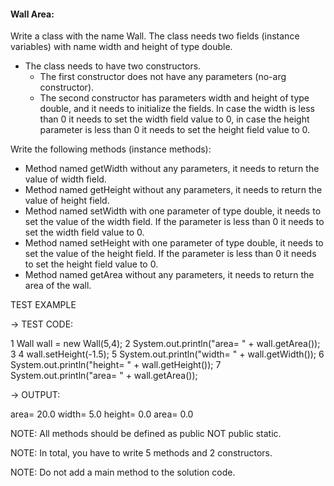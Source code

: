 #### Wall Area:

Write a class with the name Wall. The class needs two fields (instance variables) with name width and height of type double.

- The class needs to have two constructors. 
    - The first constructor does not have any parameters (no-arg constructor). 
    - The second constructor has parameters width and height of type double, and it needs to initialize the fields. 
    In case the width is less than 0 it needs to set the width field value to 0, 
    in case the height parameter is less than 0 it needs to set the height field value to 0.

Write the following methods (instance methods):
* Method named getWidth without any parameters, it needs to return the value of width field.
* Method named getHeight without any parameters, it needs to return the value of height field.
* Method named setWidth with one parameter of type double, it needs to set the value of the width field. If the parameter is less than 0 it needs to set the width field value to 0.
* Method named setHeight with one parameter of type double, it needs to set the value of the height field. If the parameter is less than 0 it needs to set the height field value to 0.
* Method named getArea without any parameters, it needs to return the area of the wall.


TEST EXAMPLE

→ TEST CODE:

1 Wall wall = new Wall(5,4);
2 System.out.println("area= " + wall.getArea());
3 
4 wall.setHeight(-1.5);
5 System.out.println("width= " + wall.getWidth());
6 System.out.println("height= " + wall.getHeight());
7 System.out.println("area= " + wall.getArea());

→ OUTPUT:

area= 20.0
width= 5.0
height= 0.0
area= 0.0


NOTE: All methods should be defined as public NOT public static.

NOTE: In total, you have to write 5 methods and 2 constructors.

NOTE: Do not add a main method to the solution code.